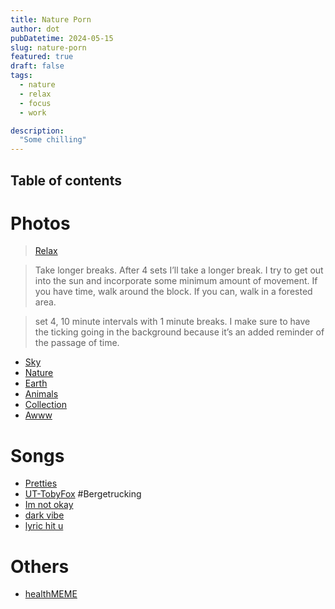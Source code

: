 ```yaml
---
title: Nature Porn
author: dot
pubDatetime: 2024-05-15
slug: nature-porn
featured: true
draft: false
tags:
  - nature
  - relax
  - focus
  - work

description:
  "Some chilling"
---
```

## Table of contents
# Photos
> [Relax](https://scienceofselfhelp.org/articles-1/2020/5/1/experiments-in-extending-deep-work)

> Take longer breaks. After 4 sets I’ll take a longer break. I try to get out into the sun and incorporate some minimum amount of movement. If you have time, walk around the block. If you can, walk in a forested area.

> set 4, 10 minute intervals with 1 minute breaks. I make sure to have the ticking going in the background because it’s an added reminder of the passage of time.

- [Sky](https://www.reddit.com/r/SkyPorn/)
- [Nature](https://www.reddit.com/r/natureporn/)
- [Earth](https://www.reddit.com/r/EarthPorn/)
- [Animals](https://www.reddit.com/r/AnimalPorn/)
- [Collection](https://www.reddit.com/r/sfwpornnetwork/wiki/network/)
- [Awww](https://www.reddit.com/r/aww)

# Songs
- [Pretties](https://www.reddit.com/r/AskReddit/comments/12viv4v/what_is_the_prettiest_song_you_ever_heard_in_your/)
- [UT-TobyFox](https://www.reddit.com/r/Undertale/comments/139mf8s/best_undertale_song/) #Bergetrucking
- [Im not okay](https://www.reddit.com/r/AskReddit/comments/1cr0dh5/what_song_screams_im_not_doing_okay/)
- [dark vibe](https://www.reddit.com/r/AskReddit/comments/iuqlru/what_song_has_an_upbeat_tune_but_dark_lyrics/)
- [lyric hit u](https://www.reddit.com/r/AskReddit/comments/a2fbqi/what_is_a_song_lyric_that_really_hits_you_hard/)


# Others
- [healthMEME](https://www.reddit.com/r/wholesomememes/top/?t=all)